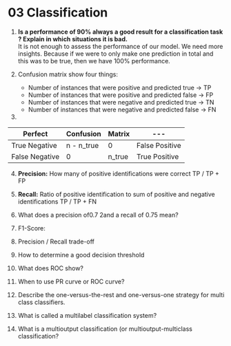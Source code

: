 # 03 Classification

1. **Is a performance of 90% always a good result for a classification task ? Explain in which situations it is bad.** <br>
It is not enough to assess the performance of our model. We need more insights. Because if we were to only make one prediction in total and this was to be true, then we have 100% performance.

2. Confusion matrix show four things:
    - Number of instances that were positive and predicted true -> TP
    - Number of instances that were positive and predicted false -> FP
    - Number of instances that were negative and predicted true -> TN
    - Number of instances that were negative and predicted false -> FN

3.
| Perfect        | Confusion  | Matrix | ---            |
|----------------|------------|--------|----------------|
| True Negative  | n - n_true | 0      | False Positive |
| False Negative | 0          | n_true | True Positive  |

4. **Precision:** How many of positive identifications were correct TP / TP + FP

5.  **Recall:** Ratio of positive identification to sum of positive and negative identifications TP / TP + FN

6. What does a precision of0.7 2and a recall of 0.75 mean?

7. F1-Score:

8. Precision / Recall trade-off

9. How to determine a good decision threshold

10. What does ROC show?

11. When to use PR curve or ROC curve?

12. Describe the one-versus-the-rest and one-versus-one strategy for multi class
classifiers.

13. What is called a multilabel classification system?

14. What is a multioutput classification (or multioutput-multiclass classification?
